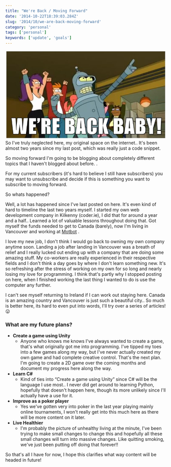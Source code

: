 ```yaml
---
title: "We're Back / Moving Forward"
date: '2014-10-22T18:39:03.284Z'
slug: '2014/10/we-are-back-moving-forward'
category: 'personal'
tags: ['personal']
keywords: ['update', 'goals']
---
```

![were-back-baby.jpg](images/were-back-baby.jpg)
So I've truly neglected here, my original space on the internet.. It's been almost two years since my last post, which was really just a code snippet.

So moving forward I'm going to be blogging about completely different topics that I haven't blogged about before. .

For my current subscribers (it's hard to believe I still have subscribers) you may want to unsubscribe and decide if this is something you want to subscribe to moving forward.

So whats happened?

Well, a lot has happened since I've last posted on here. It's even kind of hard to timeline the last two years myself. I started my own web development company in Kilkenny (coder.ie), I did that for around a year and a half.. Learned a lot of valuable lessons throughout doing that. Got myself the funds needed to get to Canada (barely), now I'm living in Vancouver and working at [Motbot](http://www.motbot.com/) .

I love my new job, I don't think I would go back to owning my own company anytime soon. Landing a job after landing in Vancouver was a breath of relief and I really lucked out ending up with a company that are doing some amazing stuff. My co-workers are really experienced in their respective fields and I don't think a day goes by where I don't learn something new. It's so refreshing after the stress of working on my own for so long  and nearly losing my love for programming. I think that's partly why I stopped posting on here, when I finished working the last thing I wanted to do is use the computer any further.

I can't see myself returning to Ireland if I can work out staying here. Canada is an amazing country and Vancouver is just such a beautiful city.. So much is better here, its hard to even put into words, I'll try over a series of articles! 😛

### What are my future plans?

- **Create a game using Unity**
  - Anyone who knows me knows I've always wanted to create a game, that's what originally got me into programming. I've tipped my toes into a few games along my way, but I've never actually created my own game and had complete creative control. That's the next plan. I'm going to create a 2D game over the coming months and document my progress here along the way.
- **Learn C#**
  - Kind of ties into “Create a game using Unity” since C# will be the language I use most.. I never did get around to learning Python, hopefully that doesn't happen here, though its more unlikely since I'll actually have a use for it.
- **Improve as a poker player**
  - Yes we've gotten very into poker in the last year playing mainly online tournaments, I won't really get into this much here as there will be more content on it later.
- **Live Healthier**
  - I'm probably the picture of unhealthy living at the minute, I've been trying to make small changes to change this and hopefully all these small changes will turn into massive changes. Like quitting smoking, we've just been putting off doing that forever!!

So that's all I have for now, I hope this clarifies what way content will be headed in future!